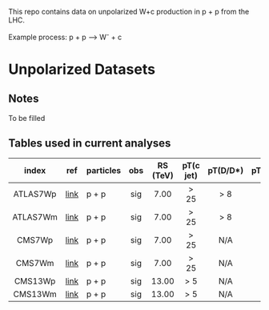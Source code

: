 This repo contains data on unpolarized W+c production in p + p from the LHC.

Example process:  p + p --> W<sup>-</sup> + c

# Unpolarized Datasets

## Notes

To be filled

## Tables used in current analyses

| index   | ref                    | particles | obs      | RS (TeV)  | pT(c jet) | pT(D/D*) | pT(lepton) | pT(nu) |  experiment
| :--:    | :--:                   | :--       | :--:     | :--:      | :--:      | :--:      | :--:      | :--:      |  :--:      
| ATLAS7Wp| [link][refATLAS7]      | p + p     | sig      | 7.00      | > 25      | > 8       | > 20      | > 25      |  ATLAS       
| ATLAS7Wm| [link][refATLAS7]      | p + p     | sig      | 7.00      | > 25      | > 8       | > 20      | > 25      |  ATLAS    
| CMS7Wp  | [link][refCMS7]        | p + p     | sig      | 7.00      | > 25      | N/A       | > 25      |  N/A      |  CMS     
| CMS7Wm  | [link][refCMS7]        | p + p     | sig      | 7.00      | > 25      | N/A       | > 25      |  N/A      |  CMS       
| CMS13Wp | [link][refCMS13]       | p + p     | sig      | 13.00     | > 5       | N/A       | > 26      |  N/A      |  CMS       
| CMS13Wm | [link][refCMS13]       | p + p     | sig      | 13.00     | > 5       | N/A       | > 26      |  N/A      |  CMS  

[refATLAS7]:     https://inspirehep.net/literature/1282447
[refCMS7]:       https://inspirehep.net/literature/1256938
[refCMS13]:      https://inspirehep.net/literature/1705068











